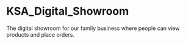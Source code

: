 # KSA_Digital_Showroom
The digital showroom for our family business where people can view products and place orders.
